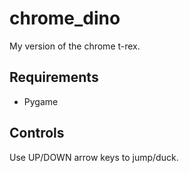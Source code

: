 # chrome_dino
My version of the chrome t-rex.

## Requirements
- Pygame

## Controls
Use UP/DOWN arrow keys to jump/duck.
